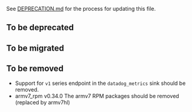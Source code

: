 See [DEPRECATION.md](docs/DEPRECATION.md#process) for the process for updating this file.

## To be deprecated

## To be migrated

## To be removed

* Support for `v1` series endpoint in the `datadog_metrics` sink should be removed.
* armv7_rpm v0.34.0 The armv7 RPM packages should be removed (replaced by armv7hl)
